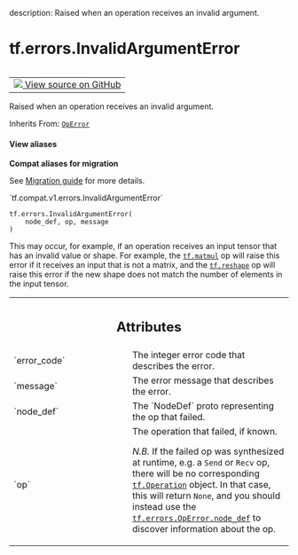 description: Raised when an operation receives an invalid argument.

<div itemscope itemtype="http://developers.google.com/ReferenceObject">
<meta itemprop="name" content="tf.errors.InvalidArgumentError" />
<meta itemprop="path" content="Stable" />
<meta itemprop="property" content="__init__"/>
</div>

# tf.errors.InvalidArgumentError

<!-- Insert buttons and diff -->

<table class="tfo-notebook-buttons tfo-api nocontent" align="left">
<td>
  <a target="_blank" href="https://github.com/tensorflow/tensorflow/blob/r2.3/tensorflow/python/framework/errors_impl.py#L250-L267">
    <img src="https://www.tensorflow.org/images/GitHub-Mark-32px.png" />
    View source on GitHub
  </a>
</td>
</table>



Raised when an operation receives an invalid argument.

Inherits From: [`OpError`](../../tf/errors/OpError.md)

<section class="expandable">
  <h4 class="showalways">View aliases</h4>
  <p>
<b>Compat aliases for migration</b>
<p>See
<a href="https://www.tensorflow.org/guide/migrate">Migration guide</a> for
more details.</p>
<p>`tf.compat.v1.errors.InvalidArgumentError`</p>
</p>
</section>

<pre class="devsite-click-to-copy prettyprint lang-py tfo-signature-link">
<code>tf.errors.InvalidArgumentError(
    node_def, op, message
)
</code></pre>



<!-- Placeholder for "Used in" -->

This may occur, for example, if an operation receives an input
tensor that has an invalid value or shape. For example, the
<a href="../../tf/linalg/matmul.md"><code>tf.matmul</code></a> op will raise this
error if it receives an input that is not a matrix, and the
<a href="../../tf/reshape.md"><code>tf.reshape</code></a> op will raise
this error if the new shape does not match the number of elements in the input
tensor.




<!-- Tabular view -->
 <table class="responsive fixed orange">
<colgroup><col width="214px"><col></colgroup>
<tr><th colspan="2"><h2 class="add-link">Attributes</h2></th></tr>

<tr>
<td>
`error_code`
</td>
<td>
The integer error code that describes the error.
</td>
</tr><tr>
<td>
`message`
</td>
<td>
The error message that describes the error.
</td>
</tr><tr>
<td>
`node_def`
</td>
<td>
The `NodeDef` proto representing the op that failed.
</td>
</tr><tr>
<td>
`op`
</td>
<td>
The operation that failed, if known.

*N.B.* If the failed op was synthesized at runtime, e.g. a `Send`
or `Recv` op, there will be no corresponding
<a href="../../tf/Operation.md"><code>tf.Operation</code></a>
object.  In that case, this will return `None`, and you should
instead use the <a href="../../tf/errors/OpError.md#node_def"><code>tf.errors.OpError.node_def</code></a> to
discover information about the op.
</td>
</tr>
</table>



